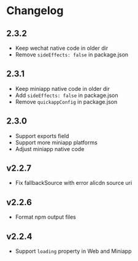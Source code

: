 # Changelog

## 2.3.2

- Keep wechat native code in older dir
- Remove `sideEffects: false` in package.json

## 2.3.1

- Keep miniapp native code in older dir
- Add `sideEffects: false` in package.json
- Remove `quickappConfig` in package.json

## 2.3.0

- Support exports field
- Support more miniapp platforms
- Adjust miniapp native code

## v2.2.7

- Fix fallbackSource with error alicdn source uri

## v2.2.6

- Format npm output files

## v2.2.4

- Support `loading` property in Web and Miniapp
